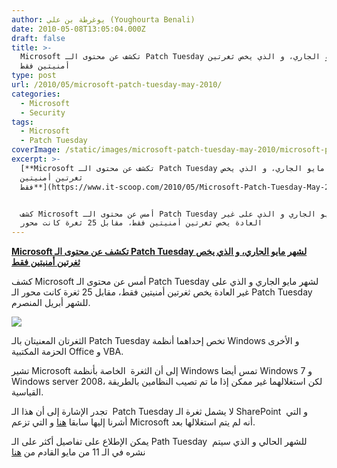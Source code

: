 ```yaml
---
author: يوغرطة بن علي (Youghourta Benali)
date: 2010-05-08T13:05:04.000Z
draft: false
title: >-
  Microsoft تكشف عن محتوى الـ Patch Tuesday لشهر مايو الجاري، و الذي يخص ثغرتين
  أمنيتين فقط
type: post
url: /2010/05/microsoft-patch-tuesday-may-2010/
categories:
  - Microsoft
  - Security
tags:
  - Microsoft
  - Patch Tuesday
coverImage: /static/images/microsoft-patch-tuesday-may-2010/microsoft-patch.jpg
excerpt: >-
  [**Microsoft تكشف عن محتوى الـ Patch Tuesday لشهر مايو الجاري، و الذي يخص
  ثغرتين أمنيتين
  فقط**](https://www.it-scoop.com/2010/05/Microsoft-Patch-Tuesday-May-2010)


  كشف Microsoft أمس عن محتوى الـ Patch Tuesday لشهر مايو الجاري و الذي على غير
  العادة يخص ثغرتين أمنيتين فقط، مقابل 25 ثغرة كانت محور
---
```

[**Microsoft تكشف عن محتوى الـ Patch Tuesday لشهر مايو الجاري، و الذي يخص ثغرتين أمنيتين فقط**](https://www.it-scoop.com/2010/05/Microsoft-Patch-Tuesday-May-2010)

كشف Microsoft أمس عن محتوى الـ Patch Tuesday لشهر مايو الجاري و الذي على غير العادة يخص ثغرتين أمنيتين فقط، مقابل 25 ثغرة كانت محور الـ Patch Tuesday للشهر أبريل المنصرم.

![](/static/images/microsoft-patch-tuesday-may-2010/microsoft-patch.jpg)

الثغرتان المعنيتان بالـ Patch Tuesday تخص إحداهما أنظمة Windows و الأخرى الحزمة المكتبية Office و VBA.

تشير Microsoft إلى أن الثغرة  الخاصة بأنظمة Windows تمس أيضا Windows 7 و Windows server 2008، لكن استغلالهما غير ممكن إذا ما تم تصيب النظامين بالطريقة القياسية.

تجدر الإشارة إلى أن هذا الـ  Patch Tuesday لا يشمل ثغرة الـ SharePoint  و التي أشرنا إليها سابقا [هنا](../../../../../2010/05/sharepoint-xss-issue/) و التي تزعم Microsoft أنه لم يتم استغلالها بعد.

يمكن الإطلاع على تفاصيل أكثر على الـ Path Tuesday  للشهر الحالي و الذي سيتم نشره في الـ 11 من مايو القادم من [هنا](http://blogs.technet.com/msrc/archive/2010/05/06/advance-notification-for-the-may-2010-security-bulletin-release.aspx)

